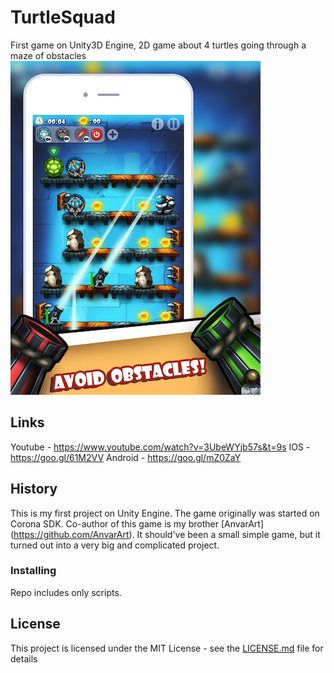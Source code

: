 # TurtleSquad
First game on Unity3D Engine, 2D game about 4 turtles going through a maze of obstacles
![alt text](gameplay2.png)

## Links

Youtube - https://www.youtube.com/watch?v=3UbeWYjb57s&t=9s
IOS - https://goo.gl/61M2VV
Android - https://goo.gl/mZ0ZaY

## History

This is my first project on Unity Engine. The game originally was started on Corona SDK. Co-author of this game is my brother [AnvarArt] (https://github.com/AnvarArt).
It should've been a small simple game, but it turned out into a very big and complicated project.

### Installing

Repo includes only scripts.

## License

This project is licensed under the MIT License - see the [LICENSE.md](LICENSE.md) file for details
